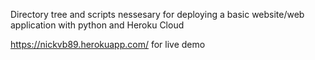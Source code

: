 Directory tree and scripts nessesary for deploying a basic website/web application with python and Heroku Cloud

https://nickvb89.herokuapp.com/ for live demo
